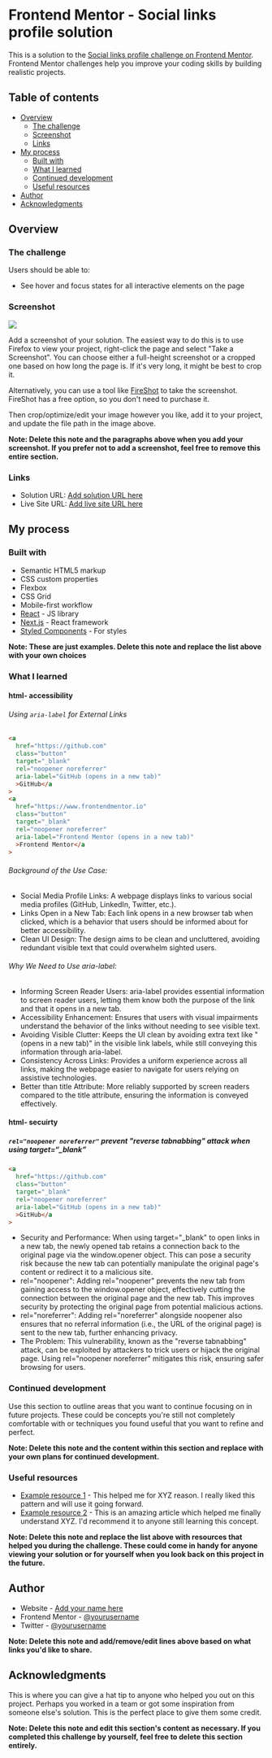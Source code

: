 # Frontend Mentor - Social links profile solution

This is a solution to the [Social links profile challenge on Frontend Mentor](https://www.frontendmentor.io/challenges/social-links-profile-UG32l9m6dQ). Frontend Mentor challenges help you improve your coding skills by building realistic projects.

## Table of contents

- [Overview](#overview)
  - [The challenge](#the-challenge)
  - [Screenshot](#screenshot)
  - [Links](#links)
- [My process](#my-process)
  - [Built with](#built-with)
  - [What I learned](#what-i-learned)
  - [Continued development](#continued-development)
  - [Useful resources](#useful-resources)
- [Author](#author)
- [Acknowledgments](#acknowledgments)

## Overview

### The challenge

Users should be able to:

- See hover and focus states for all interactive elements on the page

### Screenshot

![](./screenshot.jpg)

Add a screenshot of your solution. The easiest way to do this is to use Firefox to view your project, right-click the page and select "Take a Screenshot". You can choose either a full-height screenshot or a cropped one based on how long the page is. If it's very long, it might be best to crop it.

Alternatively, you can use a tool like [FireShot](https://getfireshot.com/) to take the screenshot. FireShot has a free option, so you don't need to purchase it.

Then crop/optimize/edit your image however you like, add it to your project, and update the file path in the image above.

**Note: Delete this note and the paragraphs above when you add your screenshot. If you prefer not to add a screenshot, feel free to remove this entire section.**

### Links

- Solution URL: [Add solution URL here](https://your-solution-url.com)
- Live Site URL: [Add live site URL here](https://your-live-site-url.com)

## My process

### Built with

- Semantic HTML5 markup
- CSS custom properties
- Flexbox
- CSS Grid
- Mobile-first workflow
- [React](https://reactjs.org/) - JS library
- [Next.js](https://nextjs.org/) - React framework
- [Styled Components](https://styled-components.com/) - For styles

**Note: These are just examples. Delete this note and replace the list above with your own choices**

### What I learned

#### html- accessibility

###### Using `aria-label` for External Links

```html
<a
  href="https://github.com"
  class="button"
  target="_blank"
  rel="noopener noreferrer"
  aria-label="GitHub (opens in a new tab)"
  >GitHub</a
>
<a
  href="https://www.frontendmentor.io"
  class="button"
  target="_blank"
  rel="noopener noreferrer"
  aria-label="Frontend Mentor (opens in a new tab)"
  >Frontend Mentor</a
>
```

###### Background of the Use Case:

- Social Media Profile Links: A webpage displays links to various social media profiles (GitHub, LinkedIn, Twitter, etc.).
- Links Open in a New Tab: Each link opens in a new browser tab when clicked, which is a behavior that users should be informed about for better accessibility.
- Clean UI Design: The design aims to be clean and uncluttered, avoiding redundant visible text that could overwhelm sighted users.
  
###### Why We Need to Use aria-label:
- Informing Screen Reader Users: aria-label provides essential information to screen reader users, letting them know both the purpose of the link and that it opens in a new tab.
- Accessibility Enhancement: Ensures that users with visual impairments understand the behavior of the links without needing to see visible text.
- Avoiding Visible Clutter: Keeps the UI clean by avoiding extra text like "(opens in a new tab)" in the visible link labels, while still conveying this information through aria-label.
- Consistency Across Links: Provides a uniform experience across all links, making the webpage easier to navigate for users relying on assistive technologies.
- Better than title Attribute: More reliably supported by screen readers compared to the title attribute, ensuring the information is conveyed effectively.

#### html- secuirty
##### `rel="noopener noreferrer"` prevent "reverse tabnabbing" attack when using target=“_blank”
```html
<a
  href="https://github.com"
  class="button"
  target="_blank"
  rel="noopener noreferrer"
  aria-label="GitHub (opens in a new tab)"
  >GitHub</a
>
```
- Security and Performance: When using target="_blank" to open links in a new tab, the newly opened tab retains a connection back to the original page via the window.opener object. This can pose a security risk because the new tab can potentially manipulate the original page's content or redirect it to a malicious site.
- rel="noopener": Adding rel="noopener" prevents the new tab from gaining access to the window.opener object, effectively cutting the connection between the original page and the new tab. This improves security by protecting the original page from potential malicious actions.
- rel="noreferrer": Adding rel="noreferrer" alongside noopener also ensures that no referral information (i.e., the URL of the original page) is sent to the new tab, further enhancing privacy.
- The Problem: This vulnerability, known as the "reverse tabnabbing" attack, can be exploited by attackers to trick users or hijack the original page. Using rel="noopener noreferrer" mitigates this risk, ensuring safer browsing for users.

### Continued development

Use this section to outline areas that you want to continue focusing on in future projects. These could be concepts you're still not completely comfortable with or techniques you found useful that you want to refine and perfect.

**Note: Delete this note and the content within this section and replace with your own plans for continued development.**

### Useful resources

- [Example resource 1](https://www.example.com) - This helped me for XYZ reason. I really liked this pattern and will use it going forward.
- [Example resource 2](https://www.example.com) - This is an amazing article which helped me finally understand XYZ. I'd recommend it to anyone still learning this concept.

**Note: Delete this note and replace the list above with resources that helped you during the challenge. These could come in handy for anyone viewing your solution or for yourself when you look back on this project in the future.**

## Author

- Website - [Add your name here](https://www.your-site.com)
- Frontend Mentor - [@yourusername](https://www.frontendmentor.io/profile/yourusername)
- Twitter - [@yourusername](https://www.twitter.com/yourusername)

**Note: Delete this note and add/remove/edit lines above based on what links you'd like to share.**

## Acknowledgments

This is where you can give a hat tip to anyone who helped you out on this project. Perhaps you worked in a team or got some inspiration from someone else's solution. This is the perfect place to give them some credit.

**Note: Delete this note and edit this section's content as necessary. If you completed this challenge by yourself, feel free to delete this section entirely.**
